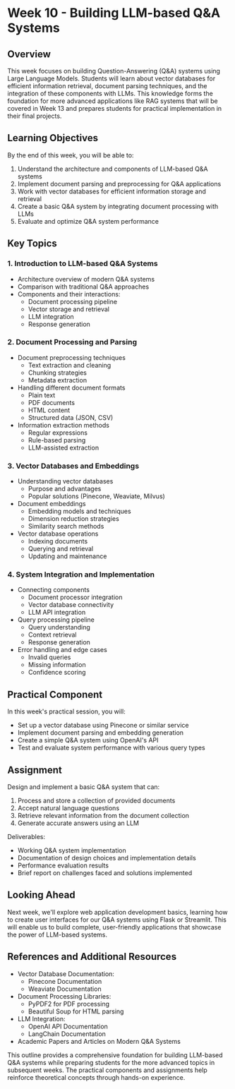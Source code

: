 # Week 10 - Building LLM-based Q&A Systems

## Overview

This week focuses on building Question-Answering (Q&A) systems using Large Language Models. Students will learn about vector databases for efficient information retrieval, document parsing techniques, and the integration of these components with LLMs. This knowledge forms the foundation for more advanced applications like RAG systems that will be covered in Week 13 and prepares students for practical implementation in their final projects.

## Learning Objectives

By the end of this week, you will be able to:

1. Understand the architecture and components of LLM-based Q&A systems
2. Implement document parsing and preprocessing for Q&A applications
3. Work with vector databases for efficient information storage and retrieval
4. Create a basic Q&A system by integrating document processing with LLMs
5. Evaluate and optimize Q&A system performance

## Key Topics

### 1. Introduction to LLM-based Q&A Systems

- Architecture overview of modern Q&A systems
- Comparison with traditional Q&A approaches
- Components and their interactions:
  - Document processing pipeline
  - Vector storage and retrieval
  - LLM integration
  - Response generation

### 2. Document Processing and Parsing

- Document preprocessing techniques
  - Text extraction and cleaning
  - Chunking strategies
  - Metadata extraction
- Handling different document formats
  - Plain text
  - PDF documents
  - HTML content
  - Structured data (JSON, CSV)
- Information extraction methods
  - Regular expressions
  - Rule-based parsing
  - LLM-assisted extraction

### 3. Vector Databases and Embeddings

- Understanding vector databases
  - Purpose and advantages
  - Popular solutions (Pinecone, Weaviate, Milvus)
- Document embeddings
  - Embedding models and techniques
  - Dimension reduction strategies
  - Similarity search methods
- Vector database operations
  - Indexing documents
  - Querying and retrieval
  - Updating and maintenance

### 4. System Integration and Implementation

- Connecting components
  - Document processor integration
  - Vector database connectivity
  - LLM API integration
- Query processing pipeline
  - Query understanding
  - Context retrieval
  - Response generation
- Error handling and edge cases
  - Invalid queries
  - Missing information
  - Confidence scoring

## Practical Component

In this week's practical session, you will:

- Set up a vector database using Pinecone or similar service
- Implement document parsing and embedding generation
- Create a simple Q&A system using OpenAI's API
- Test and evaluate system performance with various query types

## Assignment

Design and implement a basic Q&A system that can:

1. Process and store a collection of provided documents
2. Accept natural language questions
3. Retrieve relevant information from the document collection
4. Generate accurate answers using an LLM

Deliverables:

- Working Q&A system implementation
- Documentation of design choices and implementation details
- Performance evaluation results
- Brief report on challenges faced and solutions implemented

## Looking Ahead

Next week, we'll explore web application development basics, learning how to create user interfaces for our Q&A systems using Flask or Streamlit. This will enable us to build complete, user-friendly applications that showcase the power of LLM-based systems.

## References and Additional Resources

- Vector Database Documentation:
  - Pinecone Documentation
  - Weaviate Documentation
- Document Processing Libraries:
  - PyPDF2 for PDF processing
  - Beautiful Soup for HTML parsing
- LLM Integration:
  - OpenAI API Documentation
  - LangChain Documentation
- Academic Papers and Articles on Modern Q&A Systems

This outline provides a comprehensive foundation for building LLM-based Q&A systems while preparing students for the more advanced topics in subsequent weeks. The practical components and assignments help reinforce theoretical concepts through hands-on experience.

```{tableofcontents}

```

